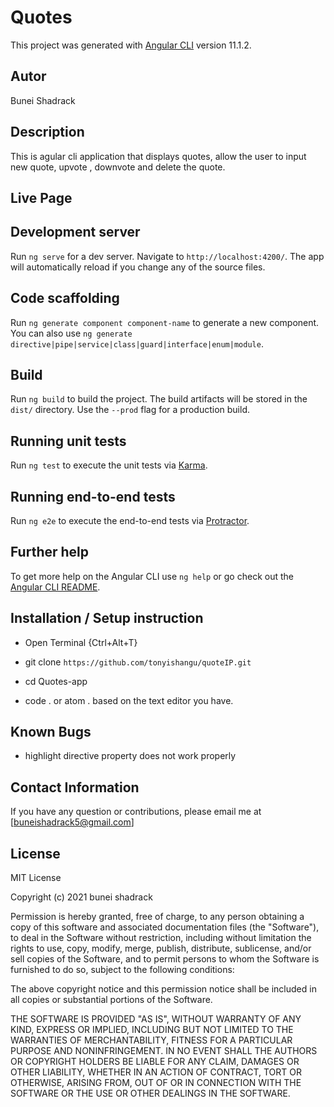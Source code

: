 # Quotes

This project was generated with [Angular CLI](https://github.com/angular/angular-cli) version 11.1.2.

## Autor
Bunei Shadrack

## Description
This is agular cli application that displays quotes, allow the user to input new quote, upvote , downvote and delete the quote.

## Live Page


## Development server

Run `ng serve` for a dev server. Navigate to `http://localhost:4200/`. The app will automatically reload if you change any of the source files.

## Code scaffolding

Run `ng generate component component-name` to generate a new component. You can also use `ng generate directive|pipe|service|class|guard|interface|enum|module`.

## Build

Run `ng build` to build the project. The build artifacts will be stored in the `dist/` directory. Use the `--prod` flag for a production build.

## Running unit tests

Run `ng test` to execute the unit tests via [Karma](https://karma-runner.github.io).

## Running end-to-end tests

Run `ng e2e` to execute the end-to-end tests via [Protractor](http://www.protractortest.org/).

## Further help

To get more help on the Angular CLI use `ng help` or go check out the [Angular CLI README](https://github.com/angular/angular-cli/blob/master/README.md).


## Installation / Setup instruction
* Open Terminal {Ctrl+Alt+T}

* git clone ```https://github.com/tonyishangu/quoteIP.git```

* cd Quotes-app

* code . or atom . based on the text editor you have.

## Known Bugs
* highlight directive property does not work properly


## Contact Information 

If you have any question or contributions, please email me at [buneishadrack5@gmail.com]

## License

MIT License

Copyright (c) 2021  bunei shadrack

Permission is hereby granted, free of charge, to any person obtaining a copy
of this software and associated documentation files (the "Software"), to deal
in the Software without restriction, including without limitation the rights
to use, copy, modify, merge, publish, distribute, sublicense, and/or sell
copies of the Software, and to permit persons to whom the Software is
furnished to do so, subject to the following conditions:

The above copyright notice and this permission notice shall be included in all
copies or substantial portions of the Software.

THE SOFTWARE IS PROVIDED "AS IS", WITHOUT WARRANTY OF ANY KIND, EXPRESS OR
IMPLIED, INCLUDING BUT NOT LIMITED TO THE WARRANTIES OF MERCHANTABILITY,
FITNESS FOR A PARTICULAR PURPOSE AND NONINFRINGEMENT. IN NO EVENT SHALL THE
AUTHORS OR COPYRIGHT HOLDERS BE LIABLE FOR ANY CLAIM, DAMAGES OR OTHER
LIABILITY, WHETHER IN AN ACTION OF CONTRACT, TORT OR OTHERWISE, ARISING FROM,
OUT OF OR IN CONNECTION WITH THE SOFTWARE OR THE USE OR OTHER DEALINGS IN THE
SOFTWARE.

